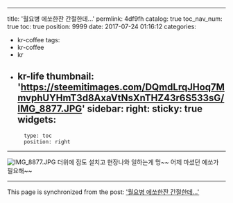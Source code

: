
---
title: '월요병 에쏘한잔 간절한데...'
permlink: 4df9fh
catalog: true
toc_nav_num: true
toc: true
position: 9999
date: 2017-07-24 01:16:12
categories:
- kr-coffee
tags:
- kr-coffee
- kr
- kr-life
thumbnail: 'https://steemitimages.com/DQmdLrqJHoq7MmvphUYHmT3d8AxaVtNsXnTHZ43r6S533sG/IMG_8877.JPG'
sidebar:
    right:
        sticky: true
widgets:
    -
        type: toc
        position: right
---


![IMG_8877.JPG](https://steemitimages.com/DQmdLrqJHoq7MmvphUYHmT3d8AxaVtNsXnTHZ43r6S533sG/IMG_8877.JPG)
더위에 잠도 설치고 
현장나와 일하는게 멍~~ 
어제 마셨던 에쏘가 필요해~~

- - -

This page is synchronized from the post: ['월요병 에쏘한잔 간절한데...'](https://steemit.com/@kingbit/4df9fh)
